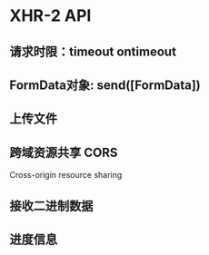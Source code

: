 # XHR-2 API 

## 请求时限：timeout  ontimeout

## FormData对象: send([FormData])

## 上传文件 

## 跨域资源共享 CORS
Cross-origin resource sharing

## 接收二进制数据

## 进度信息
